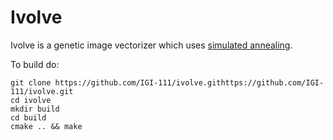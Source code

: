 Ivolve
======

Ivolve is a genetic image vectorizer which uses [simulated annealing](http://en.wikipedia.org/wiki/Simulated_annealing).

To build do:
```
git clone https://github.com/IGI-111/ivolve.githttps://github.com/IGI-111/ivolve.git
cd ivolve
mkdir build
cd build
cmake .. && make
```

